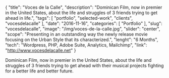 {
    "title": "Voces de la Calle",
    "description": "Dominican Film, now in premier in the United States, about the life and struggles of 3 friends trying to get ahead in life.",
    "tags": [ "portfolio", "selected-work", "clients", "vocesdelacalle" ],
    "date": "2016-11-16",
    "categories": [
        "Portfolio"
    ],
    "slug": "vocesdelacalle",
    "image": "/img/voces-de-la-calle.jpg",
    "slider": "center",
    "scope": "Presenting in an outstanding way the newly release movie focusing on the Urban Style that its characterized.",
    "lenght": "6 Months",
    "tech": "Wordpress, PHP, Adobe Suite, Analytics, Mailchimp",
    "link": "http://www.vocesdelacalle.net"
}

Dominican Film, now in premier in the United States, about the life and struggles of 3 friends trying to get ahead with their musical projects fighting for a better life and better future.
